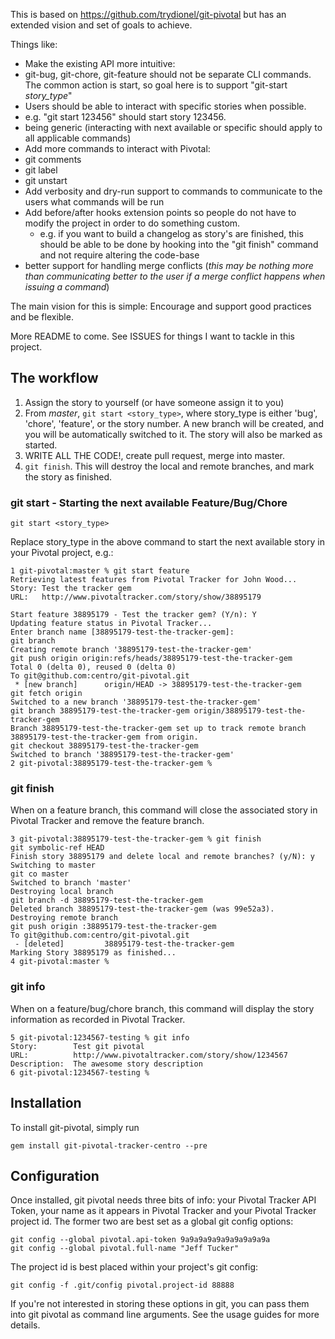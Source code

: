 This is based on https://github.com/trydionel/git-pivotal but has an extended vision and set of goals to achieve.

Things like:

* Make the existing API more intuitive:
 * git-bug, git-chore, git-feature should not be separate CLI commands. The common action is start, so goal here is to support "git-start _story\_type_"
* Users should be able to interact with specific stories when possible.
 * e.g. "git start 123456" should start story 123456. 
 * being generic (interacting with next available or specific should apply to all applicable commands)
* Add more commands to interact with Pivotal:
 * git comments
 * git label 
 * git unstart
* Add verbosity and dry-run support to commands to communicate to the users what commands will be run
* Add before/after hooks extension points so people do not have to modify the project in order to do something custom. 
  * e.g. if you want to build a changelog as story's are finished, this should be able to be done by hooking into the "git finish" command and not require altering the code-base
* better support for handling merge conflicts (_this may be nothing more than communicating better to the user if a merge conflict happens when issuing a command_)

The main vision for this is simple: Encourage and support good practices and be flexible. 

More README to come. See ISSUES for things I want to tackle in this project.

## The workflow

1. Assign the story to yourself (or have someone assign it to you)
2. From _master_, `git start <story_type>`, where story\_type is either 'bug', 'chore', 'feature', or the story number.  A new branch will be created, and you will be automatically  switched to it.  The story will also be marked as started.
3. WRITE ALL THE CODE!, create pull request, merge into master.
4. `git finish`. This will destroy the local and remote branches, and mark the story as finished.

### git start - Starting the next available Feature/Bug/Chore

    git start <story_type>
    
Replace story\_type in the above command to start the next available story in your Pivotal project, e.g.:

    1 git-pivotal:master % git start feature
    Retrieving latest features from Pivotal Tracker for John Wood...
    Story: Test the tracker gem
    URL:   http://www.pivotaltracker.com/story/show/38895179

    Start feature 38895179 - Test the tracker gem? (Y/n): Y
    Updating feature status in Pivotal Tracker...
    Enter branch name [38895179-test-the-tracker-gem]: 
    git branch
    Creating remote branch '38895179-test-the-tracker-gem'
    git push origin origin:refs/heads/38895179-test-the-tracker-gem
    Total 0 (delta 0), reused 0 (delta 0)
    To git@github.com:centro/git-pivotal.git
     * [new branch]      origin/HEAD -> 38895179-test-the-tracker-gem
    git fetch origin
    Switched to a new branch '38895179-test-the-tracker-gem'
    git branch 38895179-test-the-tracker-gem origin/38895179-test-the-tracker-gem
    Branch 38895179-test-the-tracker-gem set up to track remote branch 38895179-test-the-tracker-gem from origin.
    git checkout 38895179-test-the-tracker-gem
    Switched to branch '38895179-test-the-tracker-gem'
    2 git-pivotal:38895179-test-the-tracker-gem %

### git finish
When on a feature branch, this command will close the associated story in Pivotal Tracker and remove the feature branch.

    3 git-pivotal:38895179-test-the-tracker-gem % git finish
    git symbolic-ref HEAD
    Finish story 38895179 and delete local and remote branches? (y/N): y
    Switching to master
    git co master
    Switched to branch 'master'
    Destroying local branch
    git branch -d 38895179-test-the-tracker-gem
    Deleted branch 38895179-test-the-tracker-gem (was 99e52a3).
    Destroying remote branch
    git push origin :38895179-test-the-tracker-gem
    To git@github.com:centro/git-pivotal.git
     - [deleted]         38895179-test-the-tracker-gem
    Marking Story 38895179 as finished...
    4 git-pivotal:master %

### git info
When on a feature/bug/chore branch, this command will display the story information as recorded in Pivotal Tracker.

    5 git-pivotal:1234567-testing % git info
    Story:        Test git pivotal
    URL:          http://www.pivotaltracker.com/story/show/1234567
    Description:  The awesome story description
    6 git-pivotal:1234567-testing % 

## Installation

To install git-pivotal, simply run

    gem install git-pivotal-tracker-centro --pre

## Configuration

Once installed, git pivotal needs three bits of info: your Pivotal Tracker API Token, your name as it appears in Pivotal Tracker and your Pivotal Tracker project id.  The former two are best set as a global git config options:

    git config --global pivotal.api-token 9a9a9a9a9a9a9a9a9a9a
    git config --global pivotal.full-name "Jeff Tucker"

The project id is best placed within your project's git config:

    git config -f .git/config pivotal.project-id 88888

If you're not interested in storing these options in git, you can pass them into git pivotal as command line arguments.  See the usage guides for more details.

